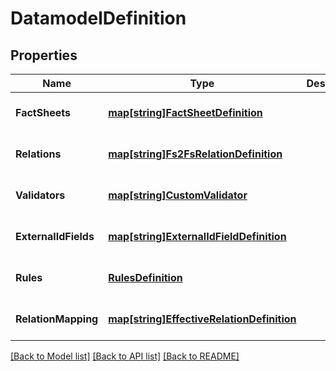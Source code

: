 # DatamodelDefinition

## Properties
Name | Type | Description | Notes
------------ | ------------- | ------------- | -------------
**FactSheets** | [**map[string]FactSheetDefinition**](FactSheetDefinition.md) |  | [optional] [default to null]
**Relations** | [**map[string]Fs2FsRelationDefinition**](Fs2FsRelationDefinition.md) |  | [optional] [default to null]
**Validators** | [**map[string]CustomValidator**](CustomValidator.md) |  | [optional] [default to null]
**ExternalIdFields** | [**map[string]ExternalIdFieldDefinition**](ExternalIdFieldDefinition.md) |  | [optional] [default to null]
**Rules** | [**RulesDefinition**](RulesDefinition.md) |  | [optional] [default to null]
**RelationMapping** | [**map[string]EffectiveRelationDefinition**](EffectiveRelationDefinition.md) |  | [optional] [default to null]

[[Back to Model list]](../README.md#documentation-for-models) [[Back to API list]](../README.md#documentation-for-api-endpoints) [[Back to README]](../README.md)


